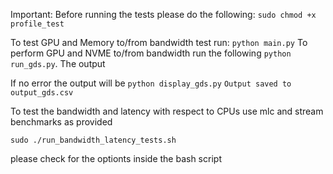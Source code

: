 Important:
Before running the tests please do the following:
`sudo chmod +x profile_test`

To test GPU and Memory to/from bandwidth test run:
`python main.py`
To perform GPU and NVME to/from bandwidth run the following 
`python run_gds.py`. The output 

If no error the output will be
```python display_gds.py```
```Output saved to output_gds.csv```


To test the bandwidth and latency with respect to CPUs use mlc and stream benchmarks as provided 

```sudo ./run_bandwidth_latency_tests.sh```

please check for the optionts inside the bash script
